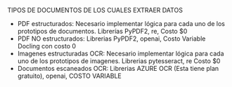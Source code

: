 TIPOS DE DOCUMENTOS DE LOS CUALES EXTRAER DATOS

* PDF estructurados: Necesario implementar lógica para cada uno de los prototipos de documentos. Librerías PyPDF2, re, Costo $0
* PDF NO estructurados: Librerias PyPDF2, openai, Costo Variable  Docling con costo 0
* Imagenes estructuradas OCR: Necesario implementar lógica para cada uno de los prototipos de imagenes. Librerias pytesseract, re Costo $0
* Documentos escaneados OCR: Librerias AZURE OCR (Esta tiene plan gratuito), openai, COSTO VARIABLE
